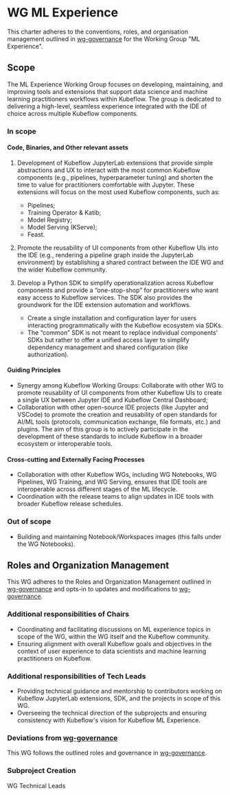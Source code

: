 # WG ML Experience

This charter adheres to the conventions, roles, and organisation management outlined in [wg-governance] for the Working Group "ML Experience".

## Scope

The ML Experience Working Group focuses on developing, maintaining, and improving tools and extensions that support data science and machine learning practitioners workflows within Kubeflow. The group is dedicated to delivering a high-level, seamless experience integrated with the IDE of choice across multiple Kubeflow components.
 
### In scope
 
#### Code, Binaries, and Other relevant assets

1. Development of Kubeflow JupyterLab extensions that provide simple abstractions and UX to interact with the most common Kubeflow components (e.g., pipelines, hyperparameter tuning) and shorten the time to value for practitioners comfortable with Jupyter. These extensions will focus on the most used Kubeflow components, such as:
    - Pipelines;
    - Training Operator & Katib;
    - Model Registry;
    - Model Serving (KServe);
    - Feast.

2. Promote the reusability of UI components from other Kubeflow UIs into the IDE (e.g., rendering a pipeline graph inside the JupyterLab environment) by establishing a shared contract between the IDE WG and the wider Kubeflow community. 

3. Develop a Python SDK to simplify operationalization across Kubeflow components and provide a “one-stop-shop” for practitioners who want easy access to Kubeflow services. The SDK also provides the groundwork for the IDE extension automation and workflows.
    - Create a single installation and configuration layer for users interacting programmatically with the Kubeflow ecosystem via SDKs.
    - The “common” SDK is not meant to replace individual components’ SDKs but rather to offer a unified access layer to simplify dependency management and shared configuration (like authorization).

#### Guiding Principles

- Synergy among Kubeflow Working Groups: Collaborate with other WG to promote reusability of UI components from other Kubeflow UIs to create a single UX between Jupyter IDE and Kubeflow Central Dashboard;
- Collaboration with other open-source IDE projects (like Jupyter and VSCode) to promote the creation and reusability of open standards for AI/ML tools (protocols, communication exchange, file formats, etc.) and plugins. The aim of this group is to actively participate in the development of these standards to include Kubeflow in a broader ecosystem or interoperable tools. 

#### Cross-cutting and Externally Facing Processes

- Collaboration with other Kubeflow WGs, including WG Notebooks, WG Pipelines, WG Training, and WG Serving, ensures that IDE tools are interoperable across different stages of the ML lifecycle.
- Coordination with the release teams to align updates in IDE tools with broader Kubeflow release schedules.


### Out of scope

- Building and maintaining Notebook/Workspaces images (this falls under the WG Notebooks).

## Roles and Organization Management

This WG adheres to the Roles and Organization Management outlined in [wg-governance] and opts-in to updates and modifications to [wg-governance].

### Additional responsibilities of Chairs

- Coordinating and facilitating discussions on ML experience topics in scope of the WG, within the WG itself and the Kubeflow community.
- Ensuring alignment with overall Kubeflow goals and objectives in the context of user experience to data scientists and machine learning practitioners on Kubeflow.

### Additional responsibilities of Tech Leads

- Providing technical guidance and mentorship to contributors working on Kubeflow JupyterLab extensions, SDK, and the projects in scope of this WG.
- Overseeing the technical direction of the subprojects and ensuring consistency with Kubeflow's vision for Kubeflow ML Experience.

### Deviations from [wg-governance]

This WG follows the outlined roles and governance in [wg-governance].

### Subproject Creation

WG Technical Leads

[wg-governance]: ../wgs/wg-governance.md
